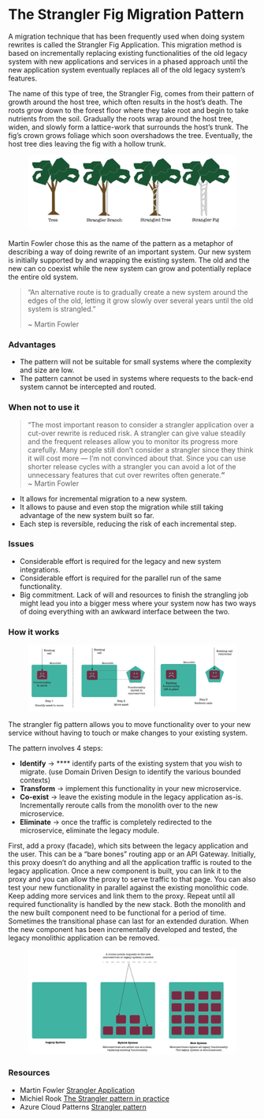# The Strangler Fig Migration Pattern

A migration technique that has been frequently used when doing system rewrites is called the Strangler Fig Application. This migration method is based on incrementally replacing existing functionalities of the old legacy system with new applications and services in a phased approach until the new application system eventually replaces all of the old legacy system’s features.

The name of this type of tree, the Strangler Fig, comes from their pattern of growth around the host tree, which often results in the host’s death. The roots grow down to the forest floor where they take root and begin to take nutrients from the soil. Gradually the roots wrap around the host tree, widen, and slowly form a lattice-work that surrounds the host’s trunk. The fig’s crown grows foliage which soon overshadows the tree. Eventually, the host tree dies leaving the fig with a hollow trunk.

<figure><img src="../.gitbook/assets/15.webp" alt=""><figcaption></figcaption></figure>

Martin Fowler chose this as the name of the pattern as a metaphor of describing a way of doing rewrite of an important system. Our new system is initially supported by and wrapping the existing system. The old and the new can co coexist while the new system can grow and potentially replace the entire old system.

> “An alternative route is to gradually create a new system around the edges of the old, letting it grow slowly over several years until the old system is strangled.”
>
> \~ Martin Fowler

### Advantages <a href="#8409" id="8409"></a>

* The pattern will not be suitable for small systems where the complexity and size are low.
* The pattern cannot be used in systems where requests to the back-end system cannot be intercepted and routed.

### When not to use it <a href="#165e" id="165e"></a>

> “The most important reason to consider a strangler application over a cut-over rewrite is reduced risk. A strangler can give value steadily and the frequent releases allow you to monitor its progress more carefully. Many people still don’t consider a strangler since they think it will cost more — I’m not convinced about that. Since you can use shorter release cycles with a strangler you can avoid a lot of the unnecessary features that cut over rewrites often generate.**”**\
> \~ Martin Fowler

* It allows for incremental migration to a new system.
* It allows to pause and even stop the migration while still taking advantage of the new system built so far.
* Each step is reversible, reducing the risk of each incremental step.

### Issues <a href="#6cbd" id="6cbd"></a>

* Considerable effort is required for the legacy and new system integrations.
* Considerable effort is required for the parallel run of the same functionality.
* Big commitment. Lack of will and resources to finish the strangling job might lead you into a bigger mess where your system now has two ways of doing everything with an awkward interface between the two.

### How it works

<figure><img src="../.gitbook/assets/16.webp" alt=""><figcaption></figcaption></figure>

The strangler fig pattern allows you to move functionality over to your new service without having to touch or make changes to your existing system.

The pattern involves 4 steps:

* **Identify** -> **** identify parts of the existing system that you wish to migrate. (use Domain Driven Design to identify the various bounded contexts)
* **Transform** -> implement this functionality in your new microservice.
* **Co-exist** -> leave the existing module in the legacy application as-is. Incrementally reroute calls from the monolith over to the new microservice.
* **Eliminate** -> once the traffic is completely redirected to the microservice, eliminate the legacy module.

First, add a proxy (facade), which sits between the legacy application and the user. This can be a “bare bones” routing app or an API Gateway. Initially, this proxy doesn’t do anything and all the application traffic is routed to the legacy application. Once a new component is built, you can link it to the proxy and you can allow the proxy to serve traffic to that page. You can also test your new functionality in parallel against the existing monolithic code. Keep adding more services and link them to the proxy. Repeat until all required functionality is handled by the new stack. Both the monolith and the new built component need to be functional for a period of time. Sometimes the transitional phase can last for an extended duration. When the new component has been incrementally developed and tested, the legacy monolithic application can be removed.

<figure><img src="../.gitbook/assets/17.webp" alt=""><figcaption></figcaption></figure>

### Resources <a href="#c5cb" id="c5cb"></a>

* Martin Fowler [Strangler Application](https://www.martinfowler.com/bliki/StranglerApplication.html)
* Michiel Rook [The Strangler pattern in practice](https://www.michielrook.nl/2016/11/strangler-pattern-practice/)
* Azure Cloud Patterns [Strangler pattern](https://docs.microsoft.com/en-us/azure/architecture/patterns/strangler)
